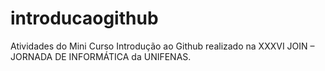 # introducaogithub
Atividades do Mini Curso Introdução ao Github realizado na XXXVI JOIN – JORNADA DE INFORMÁTICA da UNIFENAS.
